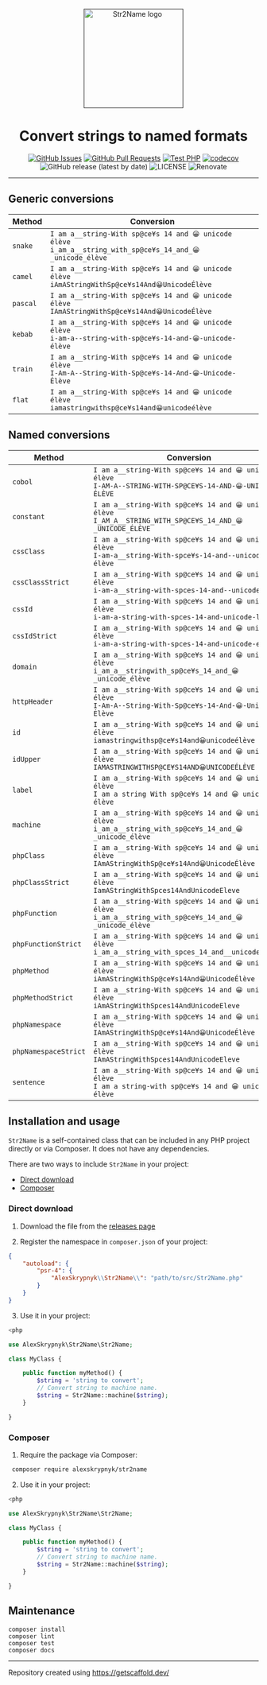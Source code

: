 <p align="center">
  <a href="" rel="noopener">
  <img width=200px height=200px src="https://placehold.jp/000000/ffffff/200x200.png?text=Str2Name&css=%7B%22border-radius%22%3A%22%20100px%22%7D" alt="Str2Name logo"></a>
</p>

<h1 align="center">Convert strings to named formats</h1>

<div align="center">

[![GitHub Issues](https://img.shields.io/github/issues/AlexSkrypnyk/str2name.svg)](https://github.com/AlexSkrypnyk/str2name/issues)
[![GitHub Pull Requests](https://img.shields.io/github/issues-pr/AlexSkrypnyk/str2name.svg)](https://github.com/AlexSkrypnyk/str2name/pulls)
[![Test PHP](https://github.com/AlexSkrypnyk/str2name/actions/workflows/test-php.yml/badge.svg)](https://github.com/AlexSkrypnyk/str2name/actions/workflows/test-php.yml)
[![codecov](https://codecov.io/gh/AlexSkrypnyk/str2name/graph/badge.svg?token=7WEB1IXBYT)](https://codecov.io/gh/AlexSkrypnyk/str2name)
![GitHub release (latest by date)](https://img.shields.io/github/v/release/AlexSkrypnyk/str2name)
![LICENSE](https://img.shields.io/github/license/AlexSkrypnyk/str2name)
![Renovate](https://img.shields.io/badge/renovate-enabled-green?logo=renovatebot)

</div>

---

## Generic conversions

| Method | Conversion|
| --- | --- |
| `snake` | `I am a__string-With sp@ce¥s 14 and 😀 unicode élève` <br/> `i_am_a__string_with_sp@ce¥s_14_and_😀_unicode_élève` |
| `camel` | `I am a__string-With sp@ce¥s 14 and 😀 unicode élève` <br/> `iAmAStringWithSp@ce¥s14And😀UnicodeÉlève` |
| `pascal` | `I am a__string-With sp@ce¥s 14 and 😀 unicode élève` <br/> `IAmAStringWithSp@ce¥s14And😀UnicodeÉlève` |
| `kebab` | `I am a__string-With sp@ce¥s 14 and 😀 unicode élève` <br/> `i-am-a--string-with-sp@ce¥s-14-and-😀-unicode-élève` |
| `train` | `I am a__string-With sp@ce¥s 14 and 😀 unicode élève` <br/> `I-Am-A--String-With-Sp@ce¥s-14-And-😀-Unicode-Élève` |
| `flat` | `I am a__string-With sp@ce¥s 14 and 😀 unicode élève` <br/> `iamastringwithsp@ce¥s14and😀unicodeélève` |

## Named conversions

| Method | Conversion|
| --- | --- |
| `cobol` | `I am a__string-With sp@ce¥s 14 and 😀 unicode élève` <br/> `I-AM-A--STRING-WITH-SP@CE¥S-14-AND-😀-UNICODE-ÉLÈVE` |
| `constant` | `I am a__string-With sp@ce¥s 14 and 😀 unicode élève` <br/> `I_AM_A__STRING_WITH_SP@CE¥S_14_AND_😀_UNICODE_ÉLÈVE` |
| `cssClass` | `I am a__string-With sp@ce¥s 14 and 😀 unicode élève` <br/> `I-am-a__string-With-spce¥s-14-and--unicode-élève` |
| `cssClassStrict` | `I am a__string-With sp@ce¥s 14 and 😀 unicode élève` <br/> `i-am-a__string-with-spces-14-and--unicode-eleve` |
| `cssId` | `I am a__string-With sp@ce¥s 14 and 😀 unicode élève` <br/> `i-am-a-string-with-spces-14-and-unicode-lve` |
| `cssIdStrict` | `I am a__string-With sp@ce¥s 14 and 😀 unicode élève` <br/> `i-am-a-string-with-spces-14-and-unicode-eleve` |
| `domain` | `I am a__string-With sp@ce¥s 14 and 😀 unicode élève` <br/> `i_am_a__stringwith_sp@ce¥s_14_and_😀_unicode_élève` |
| `httpHeader` | `I am a__string-With sp@ce¥s 14 and 😀 unicode élève` <br/> `I-Am-A--String-With-Sp@ce¥s-14-And-😀-Unicode-Élève` |
| `id` | `I am a__string-With sp@ce¥s 14 and 😀 unicode élève` <br/> `iamastringwithsp@ce¥s14and😀unicodeélève` |
| `idUpper` | `I am a__string-With sp@ce¥s 14 and 😀 unicode élève` <br/> `IAMASTRINGWITHSP@CE¥S14AND😀UNICODEÉLÈVE` |
| `label` | `I am a__string-With sp@ce¥s 14 and 😀 unicode élève` <br/> `I am a string With sp@ce¥s 14 and 😀 unicode élève` |
| `machine` | `I am a__string-With sp@ce¥s 14 and 😀 unicode élève` <br/> `i_am_a__string_with_sp@ce¥s_14_and_😀_unicode_élève` |
| `phpClass` | `I am a__string-With sp@ce¥s 14 and 😀 unicode élève` <br/> `IAmAStringWithSp@ce¥s14And😀UnicodeÉlève` |
| `phpClassStrict` | `I am a__string-With sp@ce¥s 14 and 😀 unicode élève` <br/> `IamAStringWithSpces14AndUnicodeEleve` |
| `phpFunction` | `I am a__string-With sp@ce¥s 14 and 😀 unicode élève` <br/> `i_am_a__string_with_sp@ce¥s_14_and_😀_unicode_élève` |
| `phpFunctionStrict` | `I am a__string-With sp@ce¥s 14 and 😀 unicode élève` <br/> `i_am_a__string_with_spces_14_and__unicode_eleve` |
| `phpMethod` | `I am a__string-With sp@ce¥s 14 and 😀 unicode élève` <br/> `iAmAStringWithSp@ce¥s14And😀UnicodeÉlève` |
| `phpMethodStrict` | `I am a__string-With sp@ce¥s 14 and 😀 unicode élève` <br/> `iAmAStringWithSpces14AndUnicodeEleve` |
| `phpNamespace` | `I am a__string-With sp@ce¥s 14 and 😀 unicode élève` <br/> `IAmAStringWithSp@ce¥s14And😀UnicodeÉlève` |
| `phpNamespaceStrict` | `I am a__string-With sp@ce¥s 14 and 😀 unicode élève` <br/> `IAmAStringWithSpces14AndUnicodeEleve` |
| `sentence` | `I am a__string-With sp@ce¥s 14 and 😀 unicode élève` <br/> `I am a string-with sp@ce¥s 14 and 😀 unicode élève` |

## Installation and usage

`Str2Name` is a self-contained class that can be included in any PHP
project directly or via Composer. It does not have any dependencies.

There are two ways to include `Str2Name` in your project:
- [Direct download](#direct-download)
- [Composer](#composer)

### Direct download

1. Download the file from the [releases page](https://github.com/AlexSkrypnyk/str2name/releases)

2. Register the namespace in `composer.json` of your project:

```composer.json
{
    "autoload": {
        "psr-4": {
            "AlexSkrypnyk\\Str2Name\\": "path/to/src/Str2Name.php"
        }
    }
}
```

3. Use it in your project:

```php
<php

use AlexSkrypnyk\Str2Name\Str2Name;

class MyClass {

    public function myMethod() {
        $string = 'string to convert';
        // Convert string to machine name.
        $string = Str2Name::machine($string);
    }

}
```

### Composer

1. Require the package via Composer:

```bash
 composer require alexskrypnyk/str2name
```

2. Use it in your project:

```php
<php

use AlexSkrypnyk\Str2Name\Str2Name;

class MyClass {

    public function myMethod() {
        $string = 'string to convert';
        // Convert string to machine name.
        $string = Str2Name::machine($string);
    }

}
```

## Maintenance

    composer install
    composer lint
    composer test
    composer docs


---
Repository created using https://getscaffold.dev/
